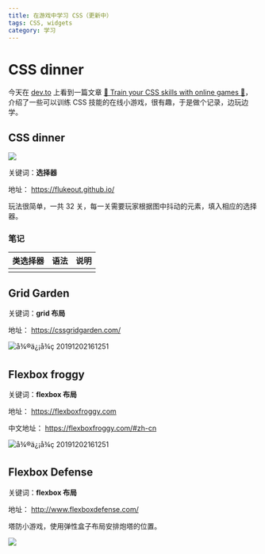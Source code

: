 ```yaml
---
title: 在游戏中学习 CSS（更新中）
tags: CSS, widgets
category: 学习
---
```




# CSS dinner



今天在 [dev.to](https://dev.to) 上看到一篇文章 [💪 Train your CSS skills with online games 👾]( https://dev.to/paco_ita/train-your-css-skills-with-online-games-4ah3)，介绍了一些可以训练 CSS 技能的在线小游戏，很有趣，于是做个记录，边玩边学。



## CSS dinner

![](https://img.chainnews.com/material/images/590a78b8176c6bb06855a4015563bba6.jpg)

关键词：**选择器**

地址： https://flukeout.github.io/ 

玩法很简单，一共 32 关，每一关需要玩家根据图中抖动的元素，填入相应的选择器。

### 笔记

| 类选择器 | 语法 | 说明 |
| :------: | :--: | :--: |
|          |      |      |



## Grid Garden

关键词：**grid 布局**

地址： https://cssgridgarden.com/ 

![å¾®ä¿¡å¾ç 20191202161251](https://s2.ax1x.com/2019/12/02/QnXdPO.png) 



## Flexbox froggy

关键词：**flexbox 布局**

地址： https://flexboxfroggy.com

中文地址： https://flexboxfroggy.com/#zh-cn 

 ![å¾®ä¿¡å¾ç 20191202161251](https://s2.ax1x.com/2019/12/02/QuBks1.png) 



## Flexbox Defense

关键词：**flexbox 布局**

地址： http://www.flexboxdefense.com/ 

塔防小游戏，使用弹性盒子布局安排炮塔的位置。

![](https://jingsam.github.io/assets/flexbox-defense.png)